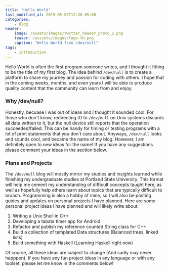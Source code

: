 ```yaml
---
title: "Hello World"
last_modified_at: 2019-05-02T12:38-05:00
categories:
    - Blog
header:
    image: /assets/images/twitter_header_photo_2.png
    teaser: /asssets/images/logo-th.png
    caption: "Hello World from /dev/null"
tags:
    - introduction
---
```


Hello World is often the first program someone writes, and I thought it fitting to be the title of my first blog. The idea behind `/dev/null` is to create a platform to share my journey and passion for coding with others. I hope that in the coming weeks, months, and even years I will be able to produce quality content that the community can learn from and enjoy. 

### Why /dev/null?

Honestly, becuase I was out of ideas and I thought it sounded cool. For those who don't know, redirecting IO to `/dev/null` on Unix systems discards all data written to it, but the null device still reports that the operation succeeded/failed. This can be handy for timing or testing programs with a lot of print statements that you don't care about. Anyways, `/dev/null` looks and sounds cool, and became the name of my blog. However, I am definitely open to new ideas for the name! If you have any suggestions please comment your ideas in the section below.

### Plans and Projects

The `/dev/null` blog will mostly mirror my studies and insights learned while finishing my undergraduate studies at Portland State University. This format will help me cement my understanding of difficult concepts taught here, as well as hopefully help others learn about topics that are typically difficult to broach. Programming is also a hobby of mine, so I will also be posting guides and updates on personal projects I have planned. Here are some personal project ideas I have planned and will likely write about:

1. Writing a Unix Shell in C++
2. Developing a tabata timer app for Android
3. Refactor and publish my reference counted String class for C++
4. Build a collection of templated Data structures (Balanced trees, linked lists)
5. Build something with Haskell (Learning Haskell right now)

Of course, all these ideas are subject to change (And sadly may never happpen). If you have any fun project ideas in any language or with any toolset, please let me know in the comments below!

